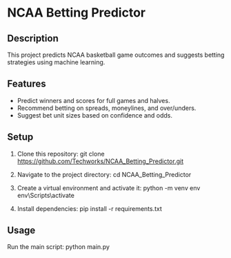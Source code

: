 # NCAA Betting Predictor

## Description
This project predicts NCAA basketball game outcomes and suggests betting strategies using machine learning.

## Features
- Predict winners and scores for full games and halves.
- Recommend betting on spreads, moneylines, and over/unders.
- Suggest bet unit sizes based on confidence and odds.

## Setup
1. Clone this repository:
  git clone https://github.com/Techworks/NCAA_Betting_Predictor.git

2. Navigate to the project directory:
  cd NCAA_Betting_Predictor

3. Create a virtual environment and activate it:
  python -m venv env env\Scripts\activate

4. Install dependencies:
  pip install -r requirements.txt

## Usage
Run the main script:
  python main.py



